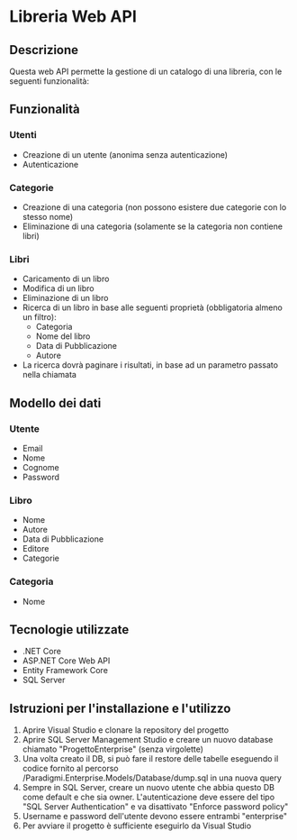 # Libreria Web API

## Descrizione
Questa web API permette la gestione di un catalogo di una libreria, con le seguenti funzionalità:

## Funzionalità
### Utenti
- Creazione di un utente (anonima senza autenticazione)
- Autenticazione

### Categorie
- Creazione di una categoria (non possono esistere due categorie con lo stesso nome)
- Eliminazione di una categoria (solamente se la categoria non contiene libri)

### Libri
- Caricamento di un libro
- Modifica di un libro
- Eliminazione di un libro
- Ricerca di un libro in base alle seguenti proprietà (obbligatoria almeno un filtro):
  - Categoria
  - Nome del libro
  - Data di Pubblicazione
  - Autore
- La ricerca dovrà paginare i risultati, in base ad un parametro passato nella chiamata

## Modello dei dati
### Utente
- Email
- Nome
- Cognome
- Password

### Libro
- Nome
- Autore
- Data di Pubblicazione
- Editore
- Categorie

### Categoria
- Nome

## Tecnologie utilizzate
- .NET Core
- ASP.NET Core Web API
- Entity Framework Core
- SQL Server

## Istruzioni per l'installazione e l'utilizzo
1. Aprire Visual Studio e clonare la repository del progetto
2. Aprire SQL Server Management Studio e creare un nuovo database chiamato "ProgettoEnterprise" (senza virgolette)
3. Una volta creato il DB, si può fare il restore delle tabelle eseguendo il codice fornito al percorso /Paradigmi.Enterprise.Models/Database/dump.sql in una nuova query
4. Sempre in SQL Server, creare un nuovo utente che abbia questo DB come default e che sia owner. L'autenticazione deve essere del tipo "SQL Server Authentication" e va disattivato "Enforce password policy"
5. Username e password dell'utente devono essere entrambi "enterprise"
6. Per avviare il progetto è sufficiente eseguirlo da Visual Studio
